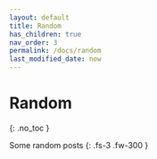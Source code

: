 ```yaml
---
layout: default
title: Random
has_children: true
nav_order: 3
permalink: /docs/random
last_modified_date: now
---
```


# Random
{: .no_toc }

Some random posts
{: .fs-3 .fw-300 }